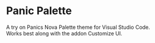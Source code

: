 # Panic Palette

A try on Panics Nova Palette theme for Visual Studio Code.  
Works best along with the addon Customize UI.
